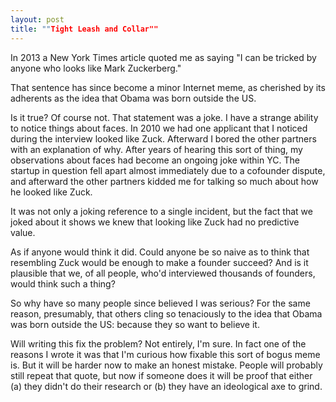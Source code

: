 ```yaml
---
layout: post
title: ""Tight Leash and Collar""
---
```


In 2013 a New York Times article quoted me as saying "I can be tricked by anyone who looks like Mark Zuckerberg."

That sentence has since become a minor Internet meme, as cherished by its adherents as the idea that Obama was born outside the US.

Is it true? Of course not. That statement was a joke. I have a strange ability to notice things about faces. In 2010 we had one applicant that I noticed during the interview looked like Zuck. Afterward I bored the other partners with an explanation of why. After years of hearing this sort of thing, my observations about faces had become an ongoing joke within YC. The startup in question fell apart almost immediately due to a cofounder dispute, and afterward the other partners kidded me for talking so much about how he looked like Zuck.

It was not only a joking reference to a single incident, but the fact that we joked about it shows we knew that looking like Zuck had no predictive value.

As if anyone would think it did. Could anyone be so naive as to think that resembling Zuck would be enough to make a founder succeed? And is it plausible that we, of all people, who'd interviewed thousands of founders, would think such a thing?

So why have so many people since believed I was serious? For the same reason, presumably, that others cling so tenaciously to the idea that Obama was born outside the US: because they so want to believe it.

Will writing this fix the problem? Not entirely, I'm sure. In fact one of the reasons I wrote it was that I'm curious how fixable this sort of bogus meme is. But it will be harder now to make an honest mistake. People will probably still repeat that quote, but now if someone does it will be proof that either (a) they didn't do their research or (b) they have an ideological axe to grind.
